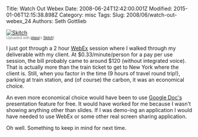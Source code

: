 Title: Watch Out Webex
Date: 2008-06-24T12:42:00.001Z
Modified: 2015-01-06T12:15:38.898Z
Category: misc
Tags: 
Slug: 2008/06/watch-out-webex_24
Authors: Seth Gottlieb

<div class="thumbnail"><a href="http://skitch.com/sggottlieb/qcyn/skitch"><img alt="Skitch" src="http://img.skitch.com/20080624-xb6mjnbfugq8x9b8ya11rhi38b.preview.jpg"/></a><br/><span style="font-family: Lucida Grande, Trebuchet, sans-serif, Helvetica, Arial; font-size: 10px; color: #808080">Uploaded with <a href="http://plasq.com/">plasq</a>'s <a href="http://skitch.com">Skitch</a>!</span></div>

  
  
I just got through a 2 hour [WebEx](http://www.webex.com) session where I walked through my deliverable with my client.  At $0.33/minute/person for a pay per use session, the bill probably came to around $120 (without integrated voice).   That is actually more than the train ticket to get to New York where the client is.  Still, when you factor in the time (9 hours of travel round trip!), parking at train station, and (of course) the carbon, it was an economical choice.    
  
An even more economical choice would have been to use [Google Doc's](http://docs.google.com/) presentation feature for free.  It would have worked for me because I wasn't showing anything other than slides.  If I was demo-ing an application I would have needed to use WebEx or some other real screen sharing application.    
  
Oh well.  Something to keep in mind for next time.  
  
